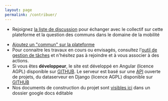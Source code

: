 ```yaml
---
layout: page
permalink: /contribuer/
---
```


<div id="content">
                <tabset class="nav-tabs-project">
                    <tab heading="Echanger">
</tab>
</tabset>
</div>

- Rejoignez [la liste de discussion](https://groups.google.com/forum/#!forum/fabmobencommuns) pour échanger avec le collectif sur cette plateforme et la question des communs dans le domaine de la mobilité

<div id="content">
              <tabset class="nav-tabs-project">
                    <tab heading="Agir">
</tab>
</tabset>
</div>

- [Ajoutez un "commun" sur la plateforme](http://communs.lafabriquedesmobilites.fr/#/c/newcommons)
- Pour connaitre les travaux en cours ou envisagés, consultez l'[outil de gestion de tâches](https://trello.com/b/qxKy2pMk/incubateur-autour-des-communs) et n'hésitez pas à rejoindre et à vous associer à des actions.
- Si vous êtes **développeur**, le site est développé en Angular (licence AGPL) disponible sur [GITHUB](http://github.com/fabmob/fabmob.github.io). Le serveur est basé sur une [API](http://data.patapouf.org/api/v0/) ouverte de projets, du dataserveur en Django (licence AGPL) disponible sur [GITHUB](https://github.com/commonsdev/dataserver/)
- Nos documents de construction du projet sont [visibles ici](https://drive.google.com/drive/u/0/folders/0BzUW0ZSBFWPeT0tpaUVYTFhocms?usp=docs_home) dans un dossier google docs éditable

